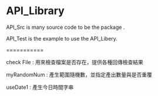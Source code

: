 API_Library
===========

API_Src is many source code to be the package .

API_Test is the example to use the API_Libery.  

===========

check File :
  用來檢查檔案是否存在，提供各種回傳檢查結果
  
myRandomNum :
  產生範圍隨機數，並指定產出數量與是否重覆

useDate1 :
  產生今日時間字串
  
